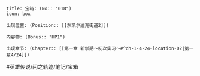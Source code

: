 ---
---
```ad-quote
title: 宝箱: (No:: "018")
icon: box

出现位置: (Position:: [[东凯尔迪克街道2]])

内容物: (Bonus:: "HP1")

出现章节: (Chapter:: [[第一章 新学期～初次实习～#^ch-1-4-24-location-02|第一章4/24]])

```

#英雄传说/闪之轨迹/笔记/宝箱
